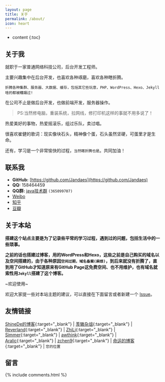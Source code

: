 ```yaml
---
layout: page
title: 关于
permalink: /about/
icon: heart
---
```


* content
{:toc}

## 关于我

就职于一家普通网络科技公司，后台开发工程师。

主要兴趣集中在后台开发，也喜欢各种琢磨，喜欢各种瞎折腾。

`折腾各种集群、服务器、大数据、缓存，包括其它些玩意，PHP、WordPress、Hexo、Jekyll啥的都被糟蹋过!`

在公司不止是做后台开发，也做前端开发，服务器操作。

> PS:当然修电脑，重装系统，拉网线，修打印机这样的事就不用多说了！

热爱美好的事物，热爱摇滚乐，组过乐队，卖过唱。

很喜欢崔健的歌词：现实像块石头，精神像个蛋，石头虽然坚硬，可蛋里才是生命。

还有，学习是一个非常愉快的过程，`当然瞎折腾也是`。共同加油！


## 联系我

* **GitHub:**   [https://github.com/Jandaes](https://github.com/Jandaes)
* **QQ:**  158464459
* **QQ群:**  [java技术群](http://jq.qq.com/?_wv=1027&k=40Isttj) `(365099707)`
* [Weibo](http://weibo.com/2978755757)
* [知乎](https://www.zhihu.com/people/deng-dai-shi-hou)
* [豆瓣](https://www.douban.com/people/150508733/)


## 关于本站
   **搭建这个站点主要是为了记录些平常的学习过程，遇到过的问题，包括生活中的一些琐事。**

**之前的话也搭建过博客，用的WordPress和Hexo，这些之前是自己购买的域名以及空间搭建的，由于各种原因`空间过期，域名备案(麻烦)`，到后来就没有折腾了，直到用了GitHub才知道原来有GitHub Page这免费空间、也不用维护，也有域名就索性用`Jekyll`搭建了这个博客。**



~欢迎使用~

欢迎大家提一些对本站主题的建议，可以直接在下面留言或者新建一个 [Issue](https://github.com/Jandaes/Jandaes.github.io/issues)。




## 友情链接
[ShineDe的博客](https://shinede.github.io/){:target="_blank"} \| [羡辙杂俎](http://zhangwenli.com/blog){:target="_blank"} \|  [Reverland](http://reverland.org/){:target="_blank"} \| [ZhiLi](http://lizhipower.github.io/){:target="_blank"} \| [Simmer](http://simmer-jun.github.io/){:target="_blank"} \| [awthink](http://awthink.net/){:target="_blank"} \| [Aralic](http://aralic.github.io/){:target="_blank"} \| [zchen9](http://www.chen9.info/){:target="_blank"} \| [命运的博客](http://457375608.github.io){:target="_blank"} \|  `您的位置`

## 留言

{% include comments.html %}

